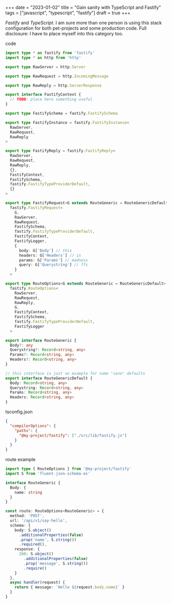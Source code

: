 +++
date = "2023-01-02"
title = "Gain sanity with TypeScript and Fastify"
tags = ["javascript", "typescript", "fastify"]
draft = true
+++

_Fastify_ and _TypeScript_. I am sure more than one person is using this stack configuration for both pet-projects and some production code. Full disclosure: I have to place myself into this category too.

code

```typescript
import type * as fastify from 'fastify'
import type * as http from 'http'

export type RawServer = http.Server

export type RawRequest = http.IncomingMessage

export type RawReply = http.ServerResponse

export interface FastifyContext {
  // TODO: place here something useful
}

export type FastifySchema = fastify.FastifySchema

export type FastifyInstance = fastify.FastifyInstance<
  RawServer,
  RawRequest,
  RawReply
>

export type FastifyReply = fastify.FastifyReply<
  RawServer,
  RawRequest,
  RawReply,
  {},
  FastifyContext,
  FastifySchema,
  fastify.FastifyTypeProviderDefault,
  {}
>

export type FastifyRequest<G extends RouteGeneric = RouteGenericDefault> =
  fastify.FastifyRequest<
    G,
    RawServer,
    RawRequest,
    FastifySchema,
    fastify.FastifyTypeProviderDefault,
    FastifyContext,
    FastifyLogger,
    {
      body: G['Body'] // this
      headers: G['Headers'] // is
      params: G['Params'] // madness
      query: G['Querystring'] // ffs
    }
  >

export type RouteOptions<G extends RouteGeneric = RouteGenericDefault> =
  fastify.RouteOptions<
    RawServer,
    RawRequest,
    RawReply,
    G,
    FastifyContext,
    FastifySchema,
    fastify.FastifyTypeProviderDefault,
    FastifyLogger
  >

export interface RouteGeneric {
  Body?: any
  Querystring?: Record<string, any>
  Params?: Record<string, any>
  Headers?: Record<string, any>
}

// this interface is just an example for some "sane" defaults
export interface RouteGenericDefault {
  Body: Record<string, any>
  Querystring: Record<string, any>
  Params: Record<string, any>
  Headers: Record<string, any>
}
```

tsconfig.json

```json
{
  "compilerOptions": {
    "paths": {
      "@my-project/fastify": ["./src/lib/fastify.js"]
    }
  }
}
```

route example

```typescript
import type { RouteOptions } from '@my-project/fastify'
import S from 'fluent-json-schema-es'

interface RouteGeneric {
  Body: {
    name: string
  }
}

const route: RouteOptions<RouteGeneric> = {
  method: 'POST',
  url: '/api/v1/say-hello',
  schema: {
    body: S.object()
      .additionalProperties(false)
      .prop('name', S.string())
      .required(),
    response: {
      200: S.object()
        .additionalProperties(false)
        .prop('message', S.string())
        .require()
    }
  },
  async handler(request) {
    return { message: `Hello ${request.body.name}` }
  }
}
```
